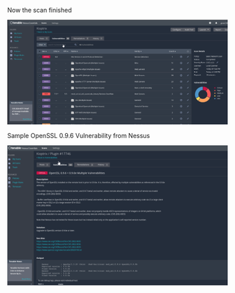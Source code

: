 
Now the scan finished

![Alt](../../Images/vulnscannessus.png)


Sample OpenSSL 0.9.6 Vulnerability from Nessus

![Alt](../../Images/vulnnessusscan.png)